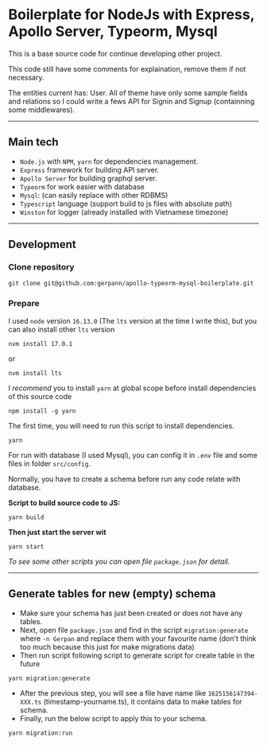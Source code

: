 # Boilerplate for NodeJs with Express, Apollo Server, Typeorm, Mysql

This is a base source code for continue developing other project.

This code still have some comments for explaination, remove them if not necessary.

The entities current has: User. All of theme have only some sample fields and relations so I could write a fews API for Signin and Signup (containning some middlewares).

---

## Main tech

- `Node.js` with `NPM`, `yarn` for dependencies management.
- `Express` framework for building API server.
- `Apollo Server` for building graphql server.
- `Typeorm` for work easier with database
- `Mysql`: (can easily replace with other RDBMS)
- `Typescript` language (support build to js files with absolute path)
- `Winston` for logger (already installed with Vietnamese timezone)

---

## Development

### Clone repository

```
git clone git@github.com:gerpann/apollo-typeorm-mysql-boilerplate.git
```

### Prepare

I used `node` version `16.13.0` (The `lts` version at the time I write this), but you can also install other `lts` version

```
nvm install 17.0.1
```

or

```
nvm install lts
```

I _recommend_ you to install `yarn` at global scope before install dependencies of this source code

```
npm install -g yarn
```

The first time, you will need to run this script to install dependencies.

```
yarn
```

For run with database (I used Mysql), you can config it in `.env` file and some files in folder `src/config`.

Normally, you have to create a schema before run any code relate with database.

**Script to build source code to JS:**

```
yarn build
```

**Then just start the server wit**

```
yarn start
```

_To see some other scripts you can open file `package.json` for detail._

---

## Generate tables for new (empty) schema

- Make sure your schema has just been created or does not have any tables.
- Next, open file `package.json` and find in the script `migration:generate` where `-n Gerpan` and replace them with your favourite name (don't think too much because this just for make migrations data)
- Then run script following script to generate script for create table in the future

```
yarn migration:generate
```

- After the previous step, you will see a file have name like `1625156147394-XXX.ts` (timestamp-yourname.ts), it contains data to make tables for schema.
- Finally, run the below script to apply this to your schema.

```
yarn migration:run
```
